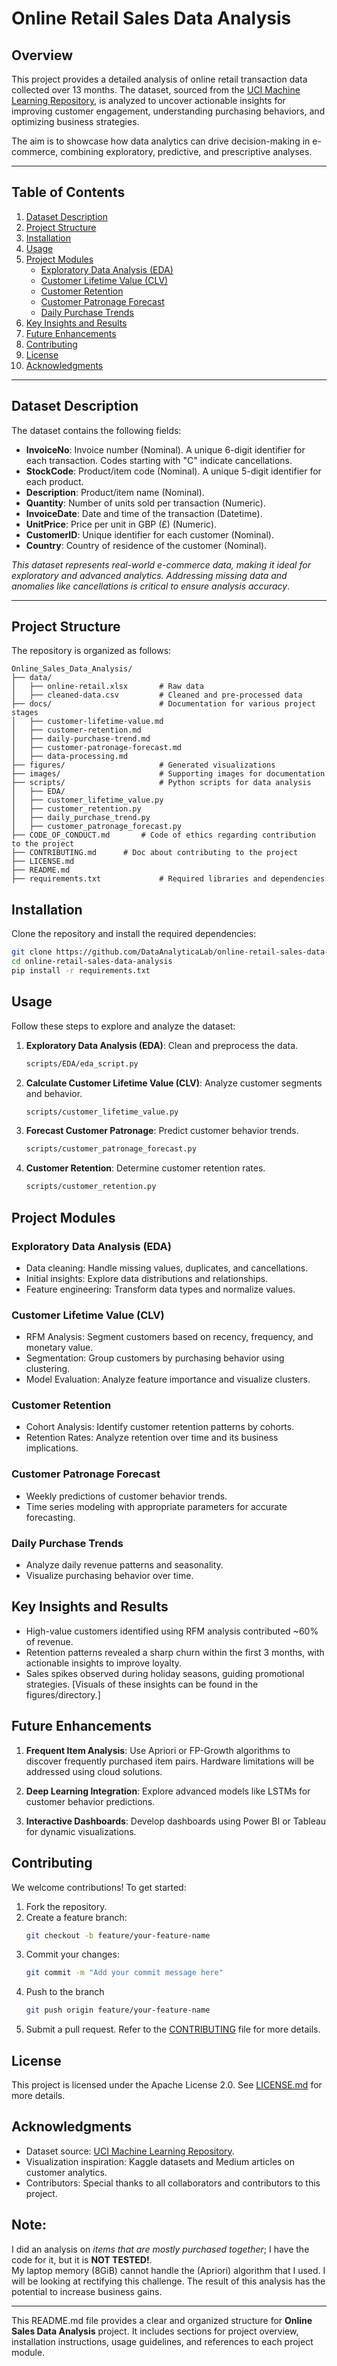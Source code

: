# **Online Retail Sales Data Analysis**

## **Overview**  
This project provides a detailed analysis of online retail transaction data collected over 13 months. The dataset, 
sourced from the [UCI Machine Learning Repository](https://archive.ics.uci.edu/dataset/352/online+retail), is analyzed 
to uncover actionable insights for improving customer engagement, understanding purchasing behaviors, and optimizing 
business strategies.  

The aim is to showcase how data analytics can drive decision-making in e-commerce, combining exploratory, predictive, 
and prescriptive analyses.

---

## **Table of Contents**  
1. [Dataset Description](#dataset-description)  
2. [Project Structure](#project-structure)  
3. [Installation](#installation)  
4. [Usage](#usage)  
5. [Project Modules](#project-modules)  
   - [Exploratory Data Analysis (EDA)](#exploratory-data-analysis-eda)
   - [Customer Lifetime Value (CLV)](#customer-lifetime-value-clv)  
   - [Customer Retention](#customer-retention)  
   - [Customer Patronage Forecast](#customer-patronage-forecast)  
   - [Daily Purchase Trends](#daily-purchase-trends)  
6. [Key Insights and Results](#key-insights-and-results)  
7. [Future Enhancements](#future-enhancements)  
8. [Contributing](#contributing)  
9. [License](#license)  
10. [Acknowledgments](#acknowledgments)  

---

## **Dataset Description**  

The dataset contains the following fields:  
- **InvoiceNo**: Invoice number (Nominal). A unique 6-digit identifier for each transaction. Codes starting with "C" 
indicate cancellations.  
- **StockCode**: Product/item code (Nominal). A unique 5-digit identifier for each product.  
- **Description**: Product/item name (Nominal).  
- **Quantity**: Number of units sold per transaction (Numeric).  
- **InvoiceDate**: Date and time of the transaction (Datetime).  
- **UnitPrice**: Price per unit in GBP (£) (Numeric).  
- **CustomerID**: Unique identifier for each customer (Nominal).  
- **Country**: Country of residence of the customer (Nominal).  

*This dataset represents real-world e-commerce data, making it ideal for exploratory and advanced analytics. Addressing 
missing data and anomalies like cancellations is critical to ensure analysis accuracy*.

---

## **Project Structure**

The repository is organized as follows:  

```plaintext
Online_Sales_Data_Analysis/
├── data/
│   ├── online-retail.xlsx       # Raw data
│   ├── cleaned-data.csv         # Cleaned and pre-processed data
├── docs/                        # Documentation for various project stages
│   ├── customer-lifetime-value.md
│   ├── customer-retention.md
│   ├── daily-purchase-trend.md
│   ├── customer-patronage-forecast.md
│   ├── data-processing.md
├── figures/                     # Generated visualizations
├── images/                      # Supporting images for documentation
├── scripts/                     # Python scripts for data analysis
│   ├── EDA/
│   ├── customer_lifetime_value.py
│   ├── customer_retention.py
│   ├── daily_purchase_trend.py
│   ├── customer_patronage_forecast.py
├── CODE_OF_CONDUCT.md		 # Code of ethics regarding contribution to the project
├── CONTRIBUTING.md		 # Doc about contributing to the project
├── LICENSE.md
├── README.md
├── requirements.txt             # Required libraries and dependencies
```


## Installation
Clone the repository and install the required dependencies:
```bash
git clone https://github.com/DataAnalyticaLab/online-retail-sales-data-analysis.git
cd online-retail-sales-data-analysis
pip install -r requirements.txt
```


## Usage
Follow these steps to explore and analyze the dataset:

1. **Exploratory Data Analysis (EDA)**: 
     Clean and preprocess the data.
    ```bash
    scripts/EDA/eda_script.py
    ```

2. **Calculate Customer Lifetime Value (CLV)**:
     Analyze customer segments and behavior.
    ```bash
    scripts/customer_lifetime_value.py
    ```

3. **Forecast Customer Patronage**:
     Predict customer behavior trends.
    ```bash
    scripts/customer_patronage_forecast.py
    ```

4. **Customer Retention**: Determine customer retention rates.
    ```bash
    scripts/customer_retention.py
    ```



## Project Modules
### Exploratory Data Analysis (EDA)
- Data cleaning: Handle missing values, duplicates, and cancellations.
- Initial insights: Explore data distributions and relationships.
- Feature engineering: Transform data types and normalize values.

### Customer Lifetime Value (CLV)
- RFM Analysis: Segment customers based on recency, frequency, and monetary value.
- Segmentation: Group customers by purchasing behavior using clustering.
- Model Evaluation: Analyze feature importance and visualize clusters.

### Customer Retention
- Cohort Analysis: Identify customer retention patterns by cohorts.
- Retention Rates: Analyze retention over time and its business implications.

### Customer Patronage Forecast
- Weekly predictions of customer behavior trends.
- Time series modeling with appropriate parameters for accurate forecasting.

### Daily Purchase Trends
- Analyze daily revenue patterns and seasonality.
- Visualize purchasing behavior over time.



## Key Insights and Results
- High-value customers identified using RFM analysis contributed ~60% of revenue.
- Retention patterns revealed a sharp churn within the first 3 months, with actionable insights to improve loyalty.
- Sales spikes observed during holiday seasons, guiding promotional strategies.
	[Visuals of these insights can be found in the figures/directory.]


## Future Enhancements
1. **Frequent Item Analysis**:
   Use Apriori or FP-Growth algorithms to discover frequently purchased item pairs. Hardware limitations will be addressed using cloud solutions.

2. **Deep Learning Integration**:
   Explore advanced models like LSTMs for customer behavior predictions.

3. **Interactive Dashboards**:
   Develop dashboards using Power BI or Tableau for dynamic visualizations.



## Contributing
We welcome contributions! To get started:

1. Fork the repository.
2. Create a feature branch:
    ```bash
    git checkout -b feature/your-feature-name
    ```
3. Commit your changes:
    ```bash
    git commit -m "Add your commit message here"
    ```
4. Push to the branch
    ```bash
    git push origin feature/your-feature-name
    ```
5. Submit a pull request.
Refer to the [CONTRIBUTING](CONTRIBUTING.md) file for more details.


## License
This project is licensed under the Apache License 2.0. See [LICENSE.md](LICENSE.md) for more details.


## Acknowledgments
- Dataset source: [UCI Machine Learning Repository](https://archive.ics.uci.edu/dataset/352/online+retail).
- Visualization inspiration: Kaggle datasets and Medium articles on customer analytics.
- Contributors: Special thanks to all collaborators and contributors to this project.


## Note: 
I did an analysis on _items that are mostly purchased together_; I have the code for it, but it is **NOT TESTED!**.  
My laptop memory (8GiB) cannot handle the (Apriori) algorithm that I used. I will be looking at rectifying this 
challenge. The result of this analysis has the potential to increase business gains.

---

This README.md file provides a clear and organized structure for **Online Sales Data Analysis** project. It includes sections for project 
overview, installation instructions, usage guidelines, and references to each project module.
